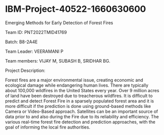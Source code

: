 # IBM-Project-40522-1660630600
Emerging Methods for Early Detection of Forest Fires

Team ID: PNT2022TMID41769

Batch: B8-2A4E

Team Leader:
VEERAMANI P

Team members:
VIJAY M,
SUBASH B,
SRIDHAR BG.

Project Description:

Forest fires are a major environmental issue, creating economic and ecological damage while endangering human lives. There are typically about 100,000 wildfires in the United States every year. Over 9 million acres of land have been destroyed due to treacherous wildfires. It is difficult to predict and detect Forest Fire in a sparsely populated forest area and it is more difficult if the prediction is done using ground-based methods like Camera or Video-Based approach. Satellites can be an important source of data prior to and also during the Fire due to its reliability and efficiency. The various real-time forest fire detection and prediction approaches, with the goal of informing the local fire authorities.
